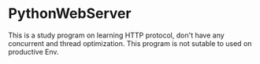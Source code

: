 # PythonWebServer
This is a study program on learning HTTP protocol, don't have any concurrent and thread optimization.
This program is not sutable to used on productive Env.
